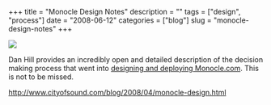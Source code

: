 +++
title = "Monocle Design Notes"
description = ""
tags = ["design", "process"]
date = "2008-06-12"
categories = ["blog"]
slug = "monocle-design-notes"
+++



  <div class="notebook-screenshot"><a href="http://www.cityofsound.com/blog/2008/04/monocle-design.html"><img src="http://media.konigi.com/notebook/monocle-design-process.jpg" class="notebook-image" /></a></div><p>Dan Hill provides an incredibly open and detailed description of the decision making process that went into <a href="http://www.cityofsound.com/blog/2008/04/monocle-design.html">designing and deploying Monocle.com</a>. This is not to be missed. </p>
    
  <a href="http://www.cityofsound.com/blog/2008/04/monocle-design.html">http://www.cityofsound.com/blog/2008/04/monocle-design.html</a>
